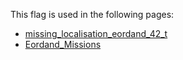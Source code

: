 This flag is used in the following pages:
 - [missing_localisation_eordand_42_t](../events/missing_localisation_eordand_42_t.md)
 - [Eordand_Missions](../missions/Eordand_Missions.md)
